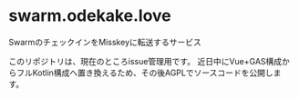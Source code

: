 # swarm.odekake.love
SwarmのチェックインをMisskeyに転送するサービス

このリポジトリは、現在のところissue管理用です。
近日中にVue+GAS構成からフルKotlin構成へ置き換えるため、その後AGPLでソースコードを公開します。
